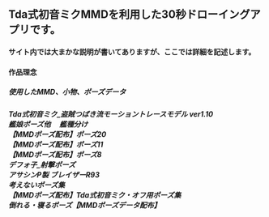 <h2>Tda式初音ミクMMDを利用した30秒ドローイングアプリです。
<h4>サイト内では大まかな説明が書いてありますが、ここでは詳細を記述します。<h4>

作品理念



<h5>使用したMMD、小物、ポーズデータ<h5>

Tda式初音ミク_盗賊つばき流モーショントレースモデル ver1.10<br>
艦娘ポーズ他　 艦種分け<br>
【MMDポーズ配布】ポーズ20<br>
【MMDポーズ配布】ポーズ11<br>
【MMDポーズ配布】ポーズ8<br>
デフォ子_射撃ポーズ<br>
アサシンP製 ブレイザーR93<br>
考えないポーズ集<br>
【MMDポーズ配布】Tda式初音ミク・オフ用ポーズ集<br>
倒れる・寝るポーズ【MMDポーズデータ配布】<br>
